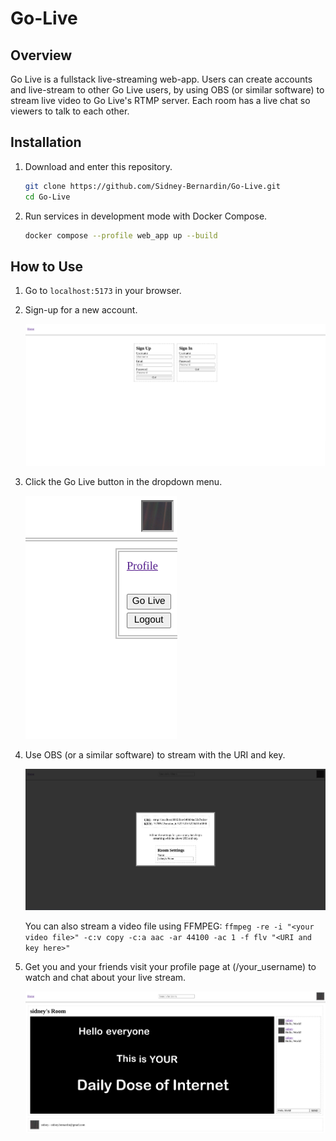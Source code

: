# Go-Live

## Overview
Go Live is a fullstack live-streaming web-app. Users can create accounts and live-stream to other Go Live users, by using OBS (or similar software) to stream live video to Go Live's RTMP server. Each room has a live chat so viewers to talk to each other.

## Installation
1. Download and enter this repository.

   ``` bash
   git clone https://github.com/Sidney-Bernardin/Go-Live.git
   cd Go-Live
   ```
2. Run services in development mode with Docker Compose.

   ``` bash
   docker compose --profile web_app up --build
   ```
## How to Use
1. Go to ```localhost:5173``` in your browser.

2. Sign-up for a new account.

   ![alt text](https://github.com/Sidney-Bernardin/Go-Live/blob/main/images/image1.png)

3. Click the Go Live button in the dropdown menu.

   ![alt text](https://github.com/Sidney-Bernardin/Go-Live/blob/main/images/image2.png)

4. Use OBS (or a similar software) to stream with the URI and key.

   ![alt text](https://github.com/Sidney-Bernardin/Go-Live/blob/main/images/image3.png)
   
   You can also stream a video file using FFMPEG: ```ffmpeg -re -i "<your video file>" -c:v copy -c:a aac -ar 44100 -ac 1 -f flv "<URI and key here>"```

5. Get you and your friends visit your profile page at (/your_username) to watch and chat about your live stream.

   ![alt text](https://github.com/Sidney-Bernardin/Go-Live/blob/main/images/image4.png)
